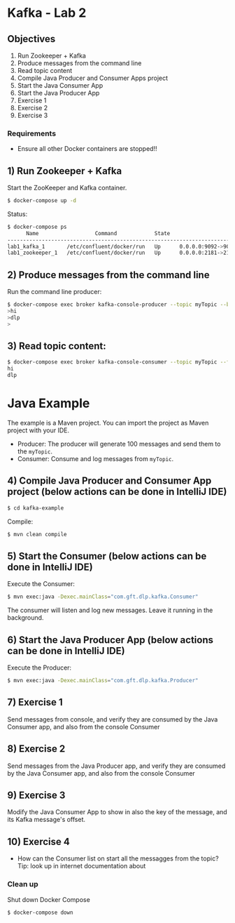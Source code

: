 # Kafka - Lab 2 

## Objectives

 1) Run Zookeeper + Kafka
 2) Produce messages from the command line
 3) Read topic content
 4) Compile Java Producer and Consumer Apps project
 5) Start the Java Consumer App
 6) Start the Java Producer App
 7) Exercise 1
 8) Exercise 2
 9) Exercise 3

### Requirements

 * Ensure all other Docker containers are stopped!!

## 1) Run Zookeeper + Kafka

Start the ZooKeeper and Kafka container.

```sh
$ docker-compose up -d
```

Status: 

```sh
$ docker-compose ps
      Name                  Command            State                     Ports
-------------------------------------------------------------------------------------------------
lab1_kafka_1       /etc/confluent/docker/run   Up      0.0.0.0:9092->9092/tcp
lab1_zookeeper_1   /etc/confluent/docker/run   Up      0.0.0.0:2181->2181/tcp, 2888/tcp, 3888/tcp
```

## 2) Produce messages from the command line

Run the command line producer:

```sh
$ docker-compose exec broker kafka-console-producer --topic myTopic --broker-list localhost:9092
>hi
>dlp
>

```

## 3) Read topic content:

```sh
$ docker-compose exec broker kafka-console-consumer --topic myTopic --from-beginning --bootstrap-server localhost:9092
hi
dlp
```

# Java Example

The example is a Maven project. You can import the project as Maven project with your IDE. 

* Producer: The producer will generate 100 messages and send them to the `myTopic`. 
* Consumer: Consume and log messages from `myTopic`.  


## 4) Compile Java Producer and Consumer App project (below actions can be done in IntelliJ IDE)
```sh
$ cd kafka-example 
```

Compile: 

```sh
$ mvn clean compile
```

## 5) Start the Consumer (below actions can be done in IntelliJ IDE)


Execute the Consumer:

```sh
$ mvn exec:java -Dexec.mainClass="com.gft.dlp.kafka.Consumer"
```
The consumer will listen and log new messages. Leave it running in the background. 



## 6) Start the Java Producer App (below actions can be done in IntelliJ IDE)

Execute the Producer:

```sh
$ mvn exec:java -Dexec.mainClass="com.gft.dlp.kafka.Producer"
``` 


## 7) Exercise 1
Send messages from console, and verify they are consumed by the Java Consumer app, and also from the console Consumer

## 8) Exercise 2
Send messages from the Java Producer app, and verify they are consumed by the Java Consumer app, and also from the console Consumer 

## 9) Exercise 3
Modify the Java Consumer App to show in also the key of the message, and its Kafka message's offset.

## 10) Exercise 4

* How can the Consumer list on start all the messagges from the topic?  Tip: look up in internet documentation about

### Clean up

Shut down Docker Compose

```sh
$ docker-compose down
```
